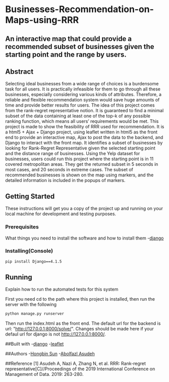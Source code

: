 # Businesses-Recommendation-on-Maps-using-RRR

## An interactive map that could provide a recommended subset of businesses given the starting point and the range by users.

## Abstract
Selecting ideal businesses from a wide range of choices is a burdensome task for all users. It is practically infeasible for them to go through all these businesses, 
especially considering various kinds of attributes. Therefore, a reliable and flexible recommendation system would save huge amounts of time and provide better 
results for users. The idea of this project comes from the rank-regret representative notion. It is guaranteed to find a minimal subset of the data containing at least one of the top-k of any possible ranking function, which means all users’ requirements would be met. This project is made to show the feasibility of RRR used for 
recommendation. It is a html5 + Ajax + Django project, using leaflet written in html5 as the front end to provide an interactive map, Ajax to post the data to the 
backend, and Django to interact with the front map. It identifies a subset of businesses by looking for Rank-Regret Representative given the selected starting 
point and the distance range of businesses. Using the Yelp dataset for businesses, users could run this project where the starting point is in 11 covered metropolitan
areas. They get the returned subset in 5 seconds in most cases, and 20 seconds in extreme cases. The subset of recommended businesses is shown on the map using 
markers, and the detailed information is included in the popups of markers. 

## Getting Started
These instructions will get you a copy of the project up and running on your local machine for development and testing purposes.

### Prerequisites
What things you need to install the software and how to install them
-[django](https://www.djangoproject.com/download/)

### Installing(Console)
```sh
pip install Django==4.1.5
```

## Running
Explain how to run the automated tests for this system

First you need cd to the path where this project is installed, then run the server with the following
```sh
python manage.py runserver
```

Then run the index.html as the front end.
The default url for the backend is url: "http://127.0.0.1:8000/solve/". Changes should be made here if your defaul url for django is not http://127.0.0.1:8000/.

##Built with
-[django](https://www.djangoproject.com/download/)
-[leaflet](https://leafletjs.com/download.html)

##Authors
-[Hongbin Sun](https://github.com/Holyhbsun)
-[Abolfazl Asudeh](https://github.com/asudeh)

##Reference
[1] Asudeh A, Nazi A, Zhang N, et al. RRR: Rank-regret representative[C]//Proceedings of the 2019 International Conference on Management of Data. 2019: 263-280.
